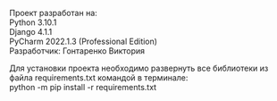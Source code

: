Проект разработан на:  
Python 3.10.1  
Django 4.1.1  
PyCharm 2022.1.3 (Professional Edition)  
Разработчик: Гонтаренко Виктория  

Для установки проекта необходимо развернуть все библиотеки из файла requirements.txt командой в терминале:  
python -m pip install -r requirements.txt